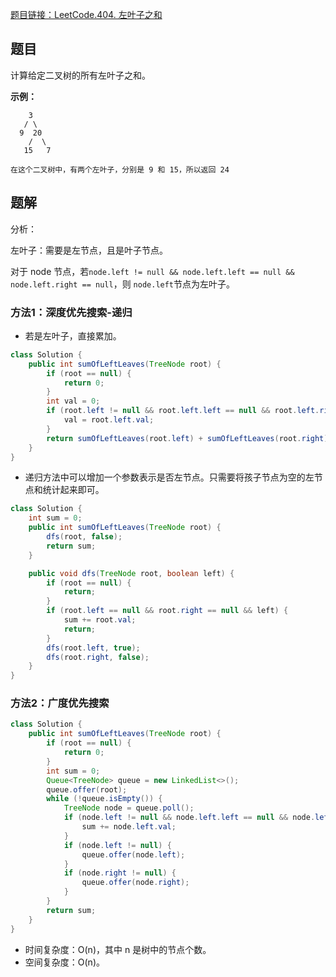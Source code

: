 [题目链接：LeetCode.404. 左叶子之和](https://leetcode-cn.com/problems/sum-of-left-leaves/)

## 题目

计算给定二叉树的所有左叶子之和。

**示例：**

```
    3
   / \
  9  20
    /  \
   15   7

在这个二叉树中，有两个左叶子，分别是 9 和 15，所以返回 24
```

## 题解

分析：

左叶子：需要是左节点，且是叶子节点。

对于 node 节点，若`node.left != null && node.left.left == null && node.left.right == null`，则 `node.left`节点为左叶子。

### 方法1：深度优先搜索-递归

* 若是左叶子，直接累加。

```java
class Solution {
    public int sumOfLeftLeaves(TreeNode root) {
        if (root == null) {
            return 0;
        }
        int val = 0;
        if (root.left != null && root.left.left == null && root.left.right == null) {
            val = root.left.val;
        }
        return sumOfLeftLeaves(root.left) + sumOfLeftLeaves(root.right) + val;
    }
}
```

* 递归方法中可以增加一个参数表示是否左节点。只需要将孩子节点为空的左节点和统计起来即可。

```java
class Solution {
    int sum = 0;
    public int sumOfLeftLeaves(TreeNode root) {
        dfs(root, false);
        return sum;
    }

    public void dfs(TreeNode root, boolean left) {
        if (root == null) {
            return;
        }
        if (root.left == null && root.right == null && left) {
            sum += root.val;
            return;
        }
        dfs(root.left, true);
        dfs(root.right, false);
    }
}
```

### 方法2：广度优先搜索

```java
class Solution {
    public int sumOfLeftLeaves(TreeNode root) {
        if (root == null) {
            return 0;
        }
        int sum = 0;
        Queue<TreeNode> queue = new LinkedList<>();
        queue.offer(root);
        while (!queue.isEmpty()) {
            TreeNode node = queue.poll();
            if (node.left != null && node.left.left == null && node.left.right == null) {
                sum += node.left.val;
            }
            if (node.left != null) {
                queue.offer(node.left);
            }
            if (node.right != null) {
                queue.offer(node.right);
            }
        }
        return sum;
    }
}
```

* 时间复杂度：O(n)，其中 n 是树中的节点个数。
* 空间复杂度：O(n)。


